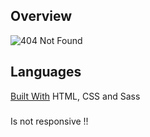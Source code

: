 
## Overview

![404 Not Found](https://user-images.githubusercontent.com/114197545/204939279-5b8bc628-304a-4128-b074-d0062c43bc76.png)

## Languages

[Built With](#built-with)
HTML, CSS and Sass

###

Is not responsive !!
